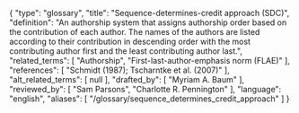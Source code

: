 {
    "type": "glossary",
    "title": "Sequence-determines-credit approach (SDC)",
    "definition": "An authorship system that assigns authorship order based on the contribution of each author. The names of the authors are listed according to their contribution in descending order with the most contributing author first and the least contributing author last.",
    "related_terms": [
        "Authorship",
        "First-last-author-emphasis norm (FLAE)"
    ],
    "references": [
        "Schmidt (1987); Tscharntke et al. (2007)"
    ],
    "alt_related_terms": [
        null
    ],
    "drafted_by": [
        "Myriam A. Baum"
    ],
    "reviewed_by": [
        "Sam Parsons",
        "Charlotte R. Pennington"
    ],
    "language": "english",
    "aliases": [
        "/glossary/sequence_determines_credit_approach"
    ]
}